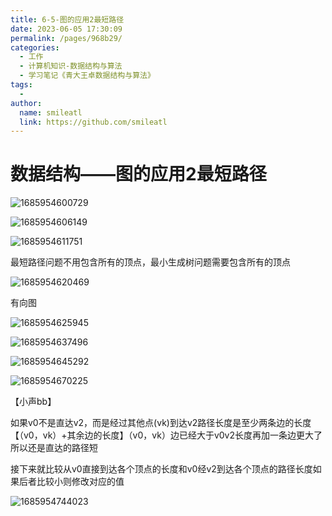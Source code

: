 ```yaml
---
title: 6-5-图的应用2最短路径
date: 2023-06-05 17:30:09
permalink: /pages/968b29/
categories: 
  - 工作
  - 计算机知识-数据结构与算法
  - 学习笔记《青大王卓数据结构与算法》
tags: 
  - 
author: 
  name: smileatl
  link: https://github.com/smileatl
---
```

数据结构——图的应用2最短路径
===============

![1685954600729](/assets/1685954600729.png)

![1685954606149](/assets/1685954606149.png)

![1685954611751](/assets/1685954611751.png)

最短路径问题不用包含所有的顶点，最小生成树问题需要包含所有的顶点

![1685954620469](/assets/1685954620469.png)

有向图

![1685954625945](/assets/1685954625945.png)

![1685954637496](/assets/1685954637496.png)

![1685954645292](/assets/1685954645292.png)

![1685954670225](/assets/1685954670225.png)

【小声bb】

如果v0不是直达v2，而是经过其他点(vk)到达v2路径长度是至少两条边的长度【（v0，vk）+其余边的长度】（v0，vk）边已经大于v0v2长度再加一条边更大了所以还是直达的路径短

接下来就比较从v0直接到达各个顶点的长度和v0经v2到达各个顶点的路径长度如果后者比较小则修改对应的值

![1685954744023](/assets/1685954744023.png)

  

